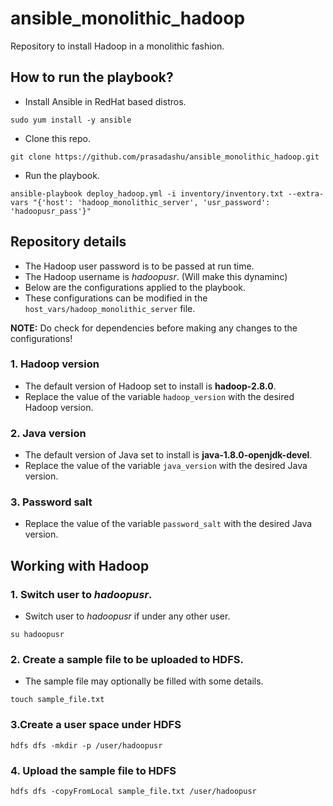 # ansible_monolithic_hadoop
Repository to install Hadoop in a monolithic fashion.

## How to run the playbook?
- Install Ansible in RedHat based distros.

```shell
sudo yum install -y ansible
```

- Clone this repo.

```shell
git clone https://github.com/prasadashu/ansible_monolithic_hadoop.git
```

- Run the playbook.

```shell
ansible-playbook deploy_hadoop.yml -i inventory/inventory.txt --extra-vars "{'host': 'hadoop_monolithic_server', 'usr_password': 'hadoopusr_pass'}"
```

## Repository details

- The Hadoop user password is to be passed at run time.
- The Hadoop username is *hadoopusr*. (Will make this dynaminc)
- Below are the configurations applied to the playbook.
- These configurations can be modified in the `host_vars/hadoop_monolithic_server` file.

**NOTE:** Do check for dependencies before making any changes to the configurations!

### 1. Hadoop version
- The default version of Hadoop set to install is **hadoop-2.8.0**.
- Replace the value of the variable `hadoop_version` with the desired Hadoop version.

### 2. Java version
- The default version of Java set to install is **java-1.8.0-openjdk-devel**.
- Replace the value of the variable `java_version` with the desired Java version.

### 3. Password salt
- Replace the value of the variable `password_salt` with the desired Java version.

## Working with Hadoop
### 1. Switch user to *hadoopusr*.

- Switch user to *hadoopusr* if under any other user.

```shell
su hadoopusr
```

### 2. Create a sample file to be uploaded to HDFS.

- The sample file may optionally be filled with some details.

```shell
touch sample_file.txt
```

### 3.Create a user space under HDFS

```shell
hdfs dfs -mkdir -p /user/hadoopusr
```

### 4. Upload the sample file to HDFS

```shell
hdfs dfs -copyFromLocal sample_file.txt /user/hadoopusr
```